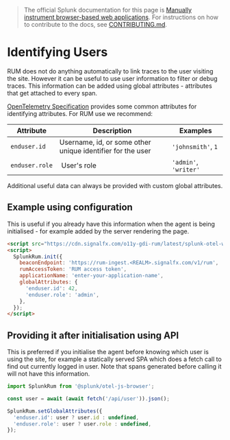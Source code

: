 > The official Splunk documentation for this page is [Manually instrument browser-based web applications](https://quickdraw.splunk.com/redirect/?product=Observability&location=github.rum.manual.instrumentation&version=current). For instructions on how to contribute to the docs, see [CONTRIBUTING.md](../CONTRIBUTING.md#documentation).

# Identifying Users

RUM does not do anything automatically to link traces to the user visiting the site. However it can be useful to use user information to filter or debug traces. This information can be added using global attributes - attributes that get attached to every span.

[OpenTelemetry Specification](https://github.com/open-telemetry/semantic-conventions/blob/main/docs/general/attributes.md#general-identity-attributes) provides some common attributes for identifying attributes. For RUM use we recommend: 

| Attribute | Description | Examples |
|---|---|---|
| `enduser.id` | Username, id, or some other unique identifier for the user | `'johnsmith'`, `1` |
| `enduser.role` | User's role | `'admin'`, `'writer'` |

Additional useful data can always be provided with custom global attributes.

## Example using configuration

This is useful if you already have this information when the agent is being initialised - for example added by the server rendering the page.

```html
<script src="https://cdn.signalfx.com/o11y-gdi-rum/latest/splunk-otel-web.js" crossorigin="anonymous"></script>
<script>
  SplunkRum.init({
    beaconEndpoint: 'https://rum-ingest.<REALM>.signalfx.com/v1/rum',
    rumAccessToken: 'RUM access token',
    applicationName: 'enter-your-application-name',
    globalAttributes: {
      'enduser.id': 42,
      'enduser.role': 'admin',
    },
  });
</script>
```

## Providing it after initialisation using API

This is preferred if you initialise the agent before knowing which user is using the site, for example a statically served SPA which does a fetch call to find out currently logged in user. Note that spans generated before calling it will not have this information.

```js
import SplunkRum from '@splunk/otel-js-browser';

const user = await (await fetch('/api/user')).json();

SplunkRum.setGlobalAttributes({
  'enduser.id': user ? user.id : undefined,
  'enduser.role': user ? user.role : undefined,
});
```
